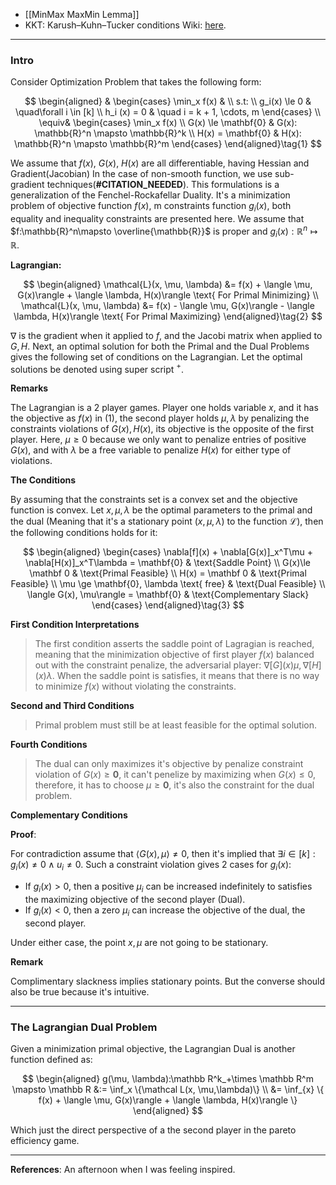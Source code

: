 - [[MinMax MaxMin Lemma]]
- KKT: Karush–Kuhn–Tucker conditions Wiki: [here](https://en.wikipedia.org/wiki/Karush%E2%80%93Kuhn%E2%80%93Tucker_conditions). 

---
### **Intro**

Consider Optimization Problem that takes the following form:

$$ 
\begin{aligned}
    &
    \begin{cases}
    \min_x f(x) &
    \\
    s.t: 
    \\
    g_i(x) \le 0 & \quad\forall i \in [k]
    \\
    h_i (x) = 0 & \quad i = k + 1, \cdots,  m
    \end{cases}
    \\
    \equiv& 
    \begin{cases}
        \min_x f(x)
        \\
        G(x) \le \mathbf{0} & G(x): \mathbb{R}^n \mapsto \mathbb{R}^k
        \\
        H(x) = \mathbf{0} & H(x): \mathbb{R}^n \mapsto \mathbb{R}^m
    \end{cases}
\end{aligned}\tag{1}
$$

We assume that $f(x)$, $G(x)$, $H(x)$ are all differentiable, having Hessian and Gradient(Jacobian) In the case of non-smooth function, we use sub-gradient techniques(**#CITATION_NEEDED**). This formulations is a generalization of the Fenchel-Rockafellar Duality. It's a minimization problem of objective function $f(x)$, m constraints function $g_i(x)$, both equality and inequality constraints are presented here. We assume that $f:\mathbb{R}^n\mapsto \overline{\mathbb{R}}$ is proper and $g_i(x) : \mathbb{R}^n\mapsto\mathbb{R}$. 

**Lagrangian:** 

$$
\begin{aligned}
    \mathcal{L}(x, \mu, \lambda)
    &= 
    f(x) 
    +
    \langle \mu, G(x)\rangle
    + 
    \langle \lambda, H(x)\rangle
    \text{ For Primal Minimizing} 
    \\
    \mathcal{L}(x, \mu, \lambda)
    &= 
    f(x) 
    -
    \langle \mu, G(x)\rangle
    -
    \langle \lambda, H(x)\rangle
    \text{ For Primal Maximizing} 
\end{aligned}\tag{2}
$$

$\nabla$ is the gradient when it applied to $f$, and the Jacobi matrix when applied to $G, H$. Next, an optimal solution for both the Primal and the Dual Problems gives the following set of conditions on the Lagrangian. Let the optimal solutions be denoted using super script $^+$.  

**Remarks**

The Lagrangian is a 2 player games. Player one holds variable $x$, and it has the objective as $f(x)$ in (1), the second player holds $\mu, \lambda$ by penalizing the constraints violations of $G(x), H(x)$, its objective is the opposite of the first player. Here, $\mu\ge 0$ because we only want to penalize entries of positive $G(x)$, and with $\lambda$ be a free variable to penalize $H(x)$ for either type of violations. 

**The Conditions**

By assuming that the constraints set is a convex set and the objective function is convex. Let $x, \mu, \lambda$ be the optimal parameters to the primal and the dual (Meaning that it's a stationary point $(x, \mu, \lambda)$ to the function $\mathcal L$), then the following conditions holds for it: 

$$
\begin{aligned}
    \begin{cases}
        \nabla[f](x) + \nabla[G(x)]_x^T\mu + \nabla[H(x)]_x^T\lambda = \mathbf{0} 
        & \text{Saddle Point}
        \\
        G(x)\le \mathbf 0   & \text{Primal Feasible}
        \\
        H(x) = \mathbf 0    & \text{Primal Feasible}
        \\
        \mu \ge \mathbf{0}, \lambda \text{ free}  & \text{Dual Feasible}
        \\
        \langle G(x), \mu\rangle = \mathbf{0} & \text{Complementary Slack}
    \end{cases}
\end{aligned}\tag{3}
$$
 
**First Condition Interpretations**

> The first condition asserts the saddle point of Lagragian is reached, meaning that the minimization objective of first player $f(x)$ balanced out with the constraint penalize, the adversarial player: $\nabla[G](x)\mu, \nabla[H](x)\lambda$. When the saddle point is satisfies, it means that there is no way to minimize $f(x)$ without violating the constraints. 

**Second and Third Conditions**

> Primal problem must still be at least feasible for the optimal solution. 

**Fourth Conditions**

> The dual can only maximizes it's objective by penalize constraint violation of $G(x)\ge \mathbf 0$, it can't penelize by maximizing when $G(x) \le 0$, therefore, it has to choose $\mu \ge \mathbf 0$, it's also the constraint for the dual problem. 

**Complementary Conditions**

**Proof**: 

For contradiction assume that $\langle G(x), \mu\rangle\neq 0$, then it's implied that $\exists i \in [k]: g_i(x) \neq 0 \wedge u_i\neq 0$. Such a constraint violation gives 2 cases for $g_i(x)$: 
* If $g_i(x) > 0$, then a positive $\mu_i$ can be increased indefinitely to satisfies the maximizing objective of the second player (Dual). 
* If $g_i(x) < 0$, then a zero $\mu_i$ can increase the objective of the dual, the second player. 

Under either case, the point $x, \mu$ are not going to be stationary. 

**Remark**

Complimentary slackness implies stationary points. But the converse should also be true because it's intuitive. 


---
### **The Lagrangian Dual Problem**

Given a minimization primal objective, the Lagrangian Dual is another function defined as: 

$$
\begin{aligned}
    g(\mu, \lambda):\mathbb R^k_+\times \mathbb R^m \mapsto \mathbb R
    &:= \inf_x \{\mathcal L(x, \mu,\lambda)\}
    \\
    &= 
    \inf_{x}
    \{
    f(x) 
    +
    \langle \mu, G(x)\rangle
    + 
    \langle \lambda, H(x)\rangle
    \}
\end{aligned}
$$

Which just the direct perspective of a the second player in the pareto efficiency game. 

---
**References**: 
An afternoon when I was feeling inspired. 
